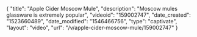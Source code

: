 {
    "title": "Apple Cider Moscow Mule",
    "description": "Moscow mules glassware is extremely popular",
    "videoid": "159002747",
    "date_created": "1523660489",
    "date_modified": "1546466756",
    "type": "captivate",
    "layout": "video",
    "url": "\/v\/apple-cider-moscow-mule\/159002747"
}